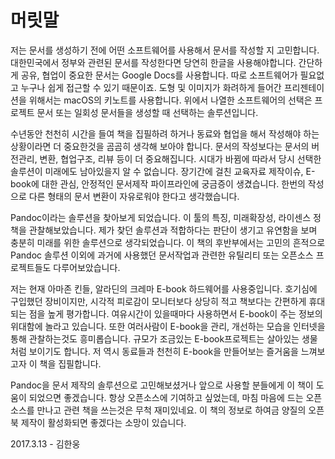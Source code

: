 # 머릿말
저는 문서를 생성하기 전에 어떤 소프트웨어를 사용해서 문서를 작성할 지 고민합니다.
대한민국에서 정부와 관련된 문서를 작성한다면 당연히 한글을 사용해야합니다.
간단하게 공유, 협업이 중요한 문서는 Google Docs를 사용합니다.
따로 소프트웨어가 필요없고 누구나 쉽게 접근할 수 있기 때문이죠.
도형 및 이미지가 화려하게 들어간 프리젠테이션을 위해서는 macOS의 키노트를 사용합니다.
위에서 나열한 소프트웨어의 선택은 프로젝트 문서 또는 일회성 문서들을 
생성할 때 선택하는 솔루션입니다.

수년동안 천천히 시간을 들여 책을 집필하려 하거나
동료와 협업을 해서 작성해야 하는 상황이라면 더 중요한것을 곰곰히 생각해 보아야 합니다.
문서의 작성보다는 문서의 버전관리, 변환, 협업구조, 리뷰 등이 더 중요해집니다.
시대가 바뀜에 따라서 당시 선택한 솔루션이 미래에도 남아있을지 알 수 없습니다.
장기간에 걸친 교육자료 제작이슈, E-book에 대한 관심,
안정적인 문서제작 파이프라인에 궁금증이 생겼습니다.
한번의 작성으로 다른 형태의 문서 변환이 자유로워야 한다고 생각했습니다.

Pandoc이라는 솔루션을 찾아보게 되었습니다.
이 툴의 특징, 미래확장성, 라이센스 정책을 관찰해보았습니다.
제가 찾던 솔루션과 적합하다는 판단이 생기고 유연함을 보며 
충분히 미래를 위한 솔루션으로 생각되었습니다.
이 책의 후반부에서는 고민의 흔적으로 Pandoc 솔루션 이외에 과거에 사용했던 문서작업과 관련한
유틸리티 또는 오픈소스 프로젝트들도 다루어보았습니다.

저는 현재 아마존 킨들, 알라딘의 크레마 E-book 하드웨어를 사용중입니다.
호기심에 구입했던 장비이지만, 시각적 피로감이 모니터보다 상당히 적고
책보다는 간편하게 휴대되는 점을 높게 평가합니다.
여유시간이 있을때마다 사용하면서 E-book이 주는 정보의 위대함에 놀라고 있습니다.
또한 여러사람이 E-book을 관리, 개선하는 모습을 인터넷을 통해 관찰하는것도 흥미롭습니다.
규모가 조금있는 E-book프로젝트는 살아있는 생물처럼 보이기도 합니다.
저 역시 동료들과 천천히 E-book을 만들어보는 즐거움을 느껴보고자 이 책을 집필합니다.

Pandoc을 문서 제작의 솔루션으로 고민해보셨거나 
앞으로 사용할 분들에게 이 책이 도움이 되었으면 좋겠습니다.
항상 오픈소스에 기여하고 싶었는데, 마침 마음에 드는 오픈소스를 만나고 관련 책을 쓰는것은 무척 재미있네요.
이 책의 정보로 하여금 양질의 오픈북 제작이 활성화되면 좋겠다는 소망이 있습니다.

2017.3.13 - 김한웅

